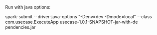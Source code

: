 Run with java options:

spark-submit --driver-java-options "-Denv=dev -Dmode=local" --class com.usecase.ExecuteApp usecase-1.0.1-SNAPSHOT-jar-with-de
pendencies.jar

